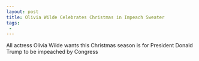 ```yaml
---
layout: post
title: Olivia Wilde Celebrates Christmas in Impeach Sweater
tags:
 -
---
```

All actress Olivia Wilde wants this Christmas season is for President Donald Trump to be impeached by Congress
